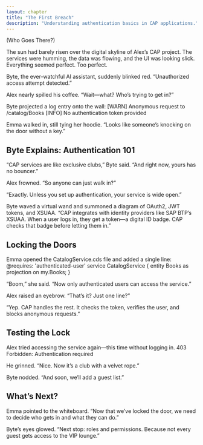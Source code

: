 ```yaml
---
layout: chapter
title: "The First Breach"
description: "Understanding authentication basics in CAP applications."
---
```


(Who Goes There?)

The sun had barely risen over the digital skyline of Alex’s CAP project. The services were humming, the data was flowing, and the UI was looking slick. Everything seemed perfect.
Too perfect.

Byte, the ever-watchful AI assistant, suddenly blinked red.
“Unauthorized access attempt detected.”

Alex nearly spilled his coffee.
“Wait—what? Who’s trying to get in?”

Byte projected a log entry onto the wall:
[WARN] Anonymous request to /catalog/Books
[INFO] No authentication token provided

Emma walked in, still tying her hoodie.
“Looks like someone’s knocking on the door without a key.”

## Byte Explains: Authentication 101

“CAP services are like exclusive clubs,” Byte said. “And right now, yours has no bouncer.”

Alex frowned.
“So anyone can just walk in?”

“Exactly. Unless you set up authentication, your service is wide open.”

Byte waved a virtual wand and summoned a diagram of OAuth2, JWT tokens, and XSUAA.
“CAP integrates with identity providers like SAP BTP’s XSUAA. When a user logs in, they get a token—a digital ID badge. CAP checks that badge before letting them in.”

## Locking the Doors

Emma opened the CatalogService.cds file and added a single line:
@requires: 'authenticated-user'
service CatalogService {
  entity Books as projection on my.Books;
}

“Boom,” she said. “Now only authenticated users can access the service.”

Alex raised an eyebrow.
“That’s it? Just one line?”

“Yep. CAP handles the rest. It checks the token, verifies the user, and blocks anonymous requests.”

## Testing the Lock

Alex tried accessing the service again—this time without logging in.
403 Forbidden: Authentication required

He grinned.
“Nice. Now it’s a club with a velvet rope.”

Byte nodded.
“And soon, we’ll add a guest list.”

## What’s Next?

Emma pointed to the whiteboard.
“Now that we’ve locked the door, we need to decide who gets in and what they can do.”

Byte’s eyes glowed.
“Next stop: roles and permissions. Because not every guest gets access to the VIP lounge.”
